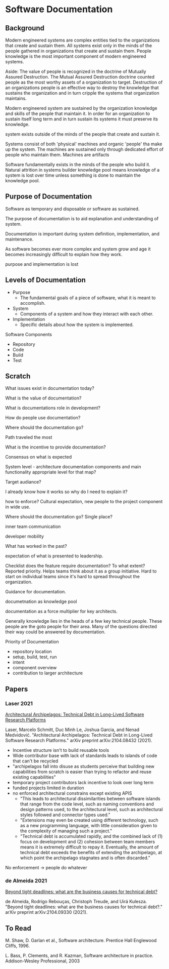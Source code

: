 # Software Documentation

## Background

Modern engineered systems are complex entities tied to the organizations that create and sustain them. All systems exist only in the minds of the people gathered in organizations that create and sustain them. People knowledge is the most important component of modern engineered systems.

Aside: The value of people is recognized in the doctrine of Mutually Assured Destruction. The Mutual Assured Destruction doctrine counted people as the most worthy assets of a organization to target. Destruction of an organizations people is an effective way to destroy the knowledge that sustains the organization and in turn cripple the systems that organization maintains.

Modern engineered system are sustained by the organization knowledge and skills of the people that maintain it. In order for an organization to sustain itself long term and in turn sustain its systems it must preserve its knowledge.

 system exists outside of the minds of the people that create and sustain it.

Systems consist of both 'physical' machines and organic 'people' tha make up the system. The machines are sustained only through dedicated effort of people who maintain them. Machines are artifacts 

Software fundamentally exists in the minds of the people who build it. Natural attrition in systems builder knowledge pool means knowledge of a system is lost over time unless something is done to maintain the knowledge pool.



## Purpose of Documentation


Software as temporary and disposable or software as sustained.

The purpose of documentation is to aid explanation and understanding of system.

Documentation is important during system definition, implementation, and maintenance.

As software becomes ever more complex and system grow and age it becomes increasingly difficult to explain how they work.



 purpose and implementation is lost 

## Levels of Documentation

- Purpose
    - The fundamental goals of a piece of software, what it is meant to accomplish.
- System
    - Components of a system and how they interact with each other.
- Implementation
    - Specific details about how the system is implemented.

Software Components

- Repository
- Code
- Build
- Test




## Scratch

What issues exist in documentation today?

What is the value of documentation?

What is documentations role in development?

How do people use documentation?

Where should the documentation go?

Path traveled the most

What is the incentive to provide documentation?

Consensus on what is expected

System level - architecture documentation
components and main functionality
appropriate level for that map?

Target audiance?


I already know how it works so why do I need to explain it?

how to enforce? Cultural expectation, new people to the project component in wide use.

Where should the documentation go? Single place?

inner team communication

developer mobility

What has worked in the past?

expectation of what is presented to leadership.

Checklist does the feature require documentation? To what extent? Reported priority. Helps teams think about it as a group initiative. Hard to start on individual teams since it's hard to spread throughout the organization.

Guidance for documentation.

documetnation as knowledge pool


documentation as a force multiplier for key architects.

Generally knowledge lies in the heads of a few key technical people. These people are the goto people for their area. Many of the questions directed their way could be answered by documentation.

Priority of Documentation

- repository location
- setup, build, test, run
- intent
- component overview
- contribution to larger architecture

## Papers

### Laser 2021

[Architectural Archipelagos: Technical Debt in Long-Lived Software Research Platforms](https://arxiv.org/pdf/2104.08432.pdf)

Laser, Marcelo Schmitt, Duc Minh Le, Joshua Garcia, and Nenad Medvidović. "Architectural Archipelagos: Technical Debt in Long-Lived Software Research Platforms." arXiv preprint arXiv:2104.08432 (2021).

- Incentive structure isn't to build reusable tools
- Wide contributor base with lack of standards leads to islands of code that can't be recycled
- "archipelagos fall into disuse as
students perceive that building new capabilities from scratch
is easier than trying to refactor and reuse existing capabilities"
- temporary project contributors lack incentive to look over long term
- funded projects limited in duration
- no enforced architectural constrains except existing APIS
    - "This leads to architectural dissimilarities between
software islands that range from the code level, such as naming
conventions and design patterns used, to the architectural level,
such as architectural styles followed and connector types used."
    - "Extensions may even be created using different technology,
such as a new programming language, with little consideration
given to the complexity of managing such a project."
    - "Technical debt is accumulated
rapidly, and the combined lack of (1) focus on development
and (2) cohesion between team members means it is extremely
difficult to repay it. Eventually, the amount of technical debt
exceeds the benefits of extending the archipelago, at which
point the archipelago stagnates and is often discarded."

No enforcement ->  people do whatever

### de Almeida 2021

[Beyond tight deadlines: what are the business causes for technical debt?](https://arxiv.org/pdf/2104.09330.pdf)

de Almeida, Rodrigo Rebouças, Christoph Treude, and Uirá Kulesza. "Beyond tight deadlines: what are the business causes for technical debt?." arXiv preprint arXiv:2104.09330 (2021).

## To Read

M. Shaw, D. Garlan et al., Software architecture. Prentice Hall
Englewood Cliffs, 1996.

 L. Bass, P. Clements, and R. Kazman, Software architecture in practice.
Addison-Wesley Professional, 2003